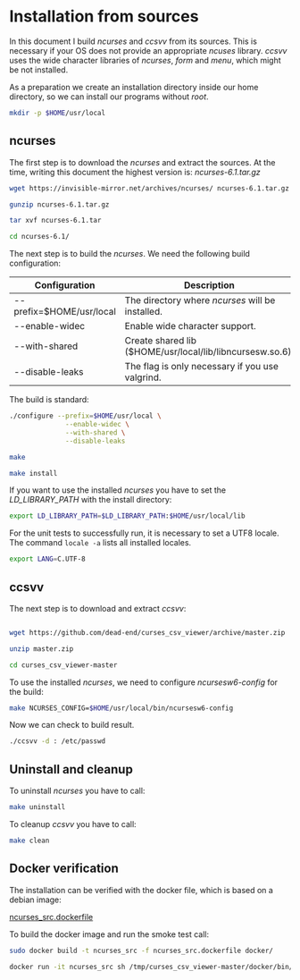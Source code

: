 # Installation from sources

In this document I build *ncurses* and *ccsvv* from its sources. This is 
necessary if your OS does not provide an appropriate *ncuses* library. *ccsvv* 
uses the wide character libraries of *ncurses*, *form* and *menu*, which might 
be not installed.

As a preparation we create an installation directory inside our home directory, 
so we can install our programs without *root*.

```bash
mkdir -p $HOME/usr/local
```

## ncurses

The first step is to download the *ncurses* and extract the sources. At the 
time, writing this document the highest version is: *ncurses-6.1.tar.gz*

```bash
wget https://invisible-mirror.net/archives/ncurses/ ncurses-6.1.tar.gz

gunzip ncurses-6.1.tar.gz

tar xvf ncurses-6.1.tar

cd ncurses-6.1/
```

The next step is to build the *ncurses*. We need the following build 
configuration:

Configuration                                 |Description
------------------------                      |-----------
--prefix=$HOME/usr/local                      |The directory where *ncurses* will be installed.
--enable-widec                                |Enable wide character support.
--with-shared                                 |Create shared lib ($HOME/usr/local/lib/libncursesw.so.6).
--disable-leaks                               |The flag is only necessary if you use valgrind.

The build is standard:

```bash
./configure --prefix=$HOME/usr/local \
              --enable-widec \
              --with-shared \
              --disable-leaks

make

make install
```

If you want to use the installed *ncurses* you have to set the *LD_LIBRARY_PATH* 
with the install directory:

```bash
export LD_LIBRARY_PATH=$LD_LIBRARY_PATH:$HOME/usr/local/lib
```

For the unit tests to successfully run, it is necessary to set a UTF8 locale. 
The command `locale -a` lists all installed locales.

```bash
export LANG=C.UTF-8
```

## ccsvv

The next step is to download and extract *ccsvv*:

```bash

wget https://github.com/dead-end/curses_csv_viewer/archive/master.zip

unzip master.zip

cd curses_csv_viewer-master
```

To use the installed *ncurses*, we need to configure *ncursesw6-config* for the 
build:

```bash
make NCURSES_CONFIG=$HOME/usr/local/bin/ncursesw6-config
```

Now we can check to build result.

```bash
./ccsvv -d : /etc/passwd
```

## Uninstall and cleanup

To uninstall *ncurses* you have to call:

```bash
make uninstall
```

To cleanup *ccsvv* you have to call:

```bash
make clean
```

## Docker verification

The installation can be verified with the docker file, which is based on a 
debian image:

[ncurses_src.dockerfile](../docker/ncurses_src.dockerfile)

To build the docker image and run the smoke test call:

```bash
sudo docker build -t ncurses_src -f ncurses_src.dockerfile docker/

docker run -it ncurses_src sh /tmp/curses_csv_viewer-master/docker/bin/test_run.sh
```
